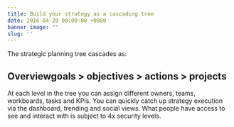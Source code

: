 ```yaml
---
title: Build your strategy as a cascading tree
date: 2016-04-20 00:00:00 +0000
banner_image: ""
slug: ''
---
```


The strategic planning tree cascades as:

## Overviewgoals > objectives > actions > projects

At each level in the tree you can assign different owners, teams, workboards, tasks and KPIs. You can quickly catch up strategy execution via the dashboard, trending and social views. What people have access to see and interact with is subject to 4x security levels.